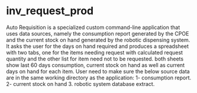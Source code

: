 # inv_request_prod
Auto Requisition is a specialized custom command-line application that uses data sources, namely the consumption report generated by the CPOE and the current stock on hand generated by the robotic dispensing system.
It asks the user for the days on hand required and produces a spreadsheet with two tabs, one for the items needing request with calculated request quantity and the other list for item need not to be requested.
both sheets show last 60 days consumption, current stock on hand as well as current days on hand for each item.
User need to make sure the below source data are in the same working directory as the application:
 1- consumption report.
 2- current stock on hand
 3. robotic system database extract.
